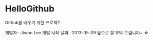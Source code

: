 HelloGithub
===========

Github를 배우기 위한 프로젝트

개발자 : Jiwon Lee
개발 시작 날짜 : 2013-05-09
앞으로 잘 부탁 드림니다~ ☆